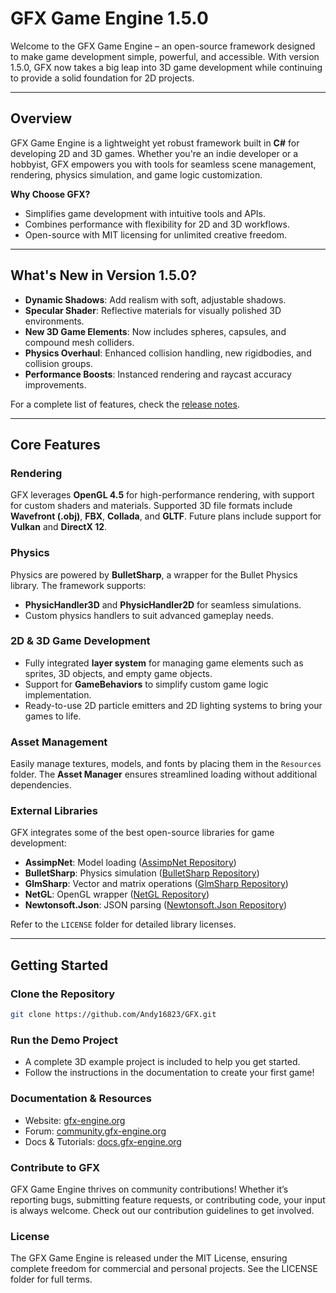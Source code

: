 # **GFX Game Engine 1.5.0**  
Welcome to the GFX Game Engine – an open-source framework designed to make game development simple, powerful, and accessible. With version 1.5.0, GFX now takes a big leap into 3D game development while continuing to provide a solid foundation for 2D projects.

---

## **Overview**  
GFX Game Engine is a lightweight yet robust framework built in **C#** for developing 2D and 3D games. Whether you're an indie developer or a hobbyist, GFX empowers you with tools for seamless scene management, rendering, physics simulation, and game logic customization.  

**Why Choose GFX?**  
- Simplifies game development with intuitive tools and APIs.  
- Combines performance with flexibility for 2D and 3D workflows.  
- Open-source with MIT licensing for unlimited creative freedom.  

---

## **What's New in Version 1.5.0?**
- **Dynamic Shadows**: Add realism with soft, adjustable shadows.  
- **Specular Shader**: Reflective materials for visually polished 3D environments.  
- **New 3D Game Elements**: Now includes spheres, capsules, and compound mesh colliders.  
- **Physics Overhaul**: Enhanced collision handling, new rigidbodies, and collision groups.  
- **Performance Boosts**: Instanced rendering and raycast accuracy improvements.  

For a complete list of features, check the [release notes](https://github.com/Andy16823/GFX/releases).

---

## **Core Features**
### **Rendering**  
GFX leverages **OpenGL 4.5** for high-performance rendering, with support for custom shaders and materials. Supported 3D file formats include **Wavefront (.obj)**, **FBX**, **Collada**, and **GLTF**. Future plans include support for **Vulkan** and **DirectX 12**.  

### **Physics**  
Physics are powered by **BulletSharp**, a wrapper for the Bullet Physics library. The framework supports:  
- **PhysicHandler3D** and **PhysicHandler2D** for seamless simulations.  
- Custom physics handlers to suit advanced gameplay needs.  

### **2D & 3D Game Development**  
- Fully integrated **layer system** for managing game elements such as sprites, 3D objects, and empty game objects.  
- Support for **GameBehaviors** to simplify custom game logic implementation.  
- Ready-to-use 2D particle emitters and 2D lighting systems to bring your games to life.  

### **Asset Management**  
Easily manage textures, models, and fonts by placing them in the `Resources` folder. The **Asset Manager** ensures streamlined loading without additional dependencies.  

### **External Libraries**  
GFX integrates some of the best open-source libraries for game development:  
- **AssimpNet**: Model loading ([AssimpNet Repository](https://bitbucket.org/Starnick/assimpnet/src/master/))  
- **BulletSharp**: Physics simulation ([BulletSharp Repository](https://github.com/AndresTraks/BulletSharp))  
- **GlmSharp**: Vector and matrix operations ([GlmSharp Repository](https://github.com/Philip-Trettner/GlmSharp))  
- **NetGL**: OpenGL wrapper ([NetGL Repository](https://github.com/Andy16823/NetGL-2023))  
- **Newtonsoft.Json**: JSON parsing ([Newtonsoft.Json Repository](https://github.com/JamesNK/Newtonsoft.Json))  

Refer to the `LICENSE` folder for detailed library licenses.

---

## **Getting Started**
### **Clone the Repository**
```bash
git clone https://github.com/Andy16823/GFX.git
```

### Run the Demo Project
- A complete 3D example project is included to help you get started.
- Follow the instructions in the documentation to create your first game!

### Documentation & Resources
- Website:  [gfx-engine.org](https://gfx-engine.org)
- Forum:  [community.gfx-engine.org](https://community.gfx-engine.org) 
- Docs & Tutorials: [docs.gfx-engine.org](https://docs.gfx-engine.org) 

### Contribute to GFX
GFX Game Engine thrives on community contributions! Whether it’s reporting bugs, submitting feature requests, or contributing code, your input is always welcome. Check out our contribution guidelines to get involved.

### License
The GFX Game Engine is released under the MIT License, ensuring complete freedom for commercial and personal projects. See the LICENSE folder for full terms.
